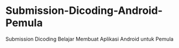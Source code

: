 # Submission-Dicoding-Android-Pemula
Submission Dicoding Belajar Membuat Aplikasi Android untuk Pemula

